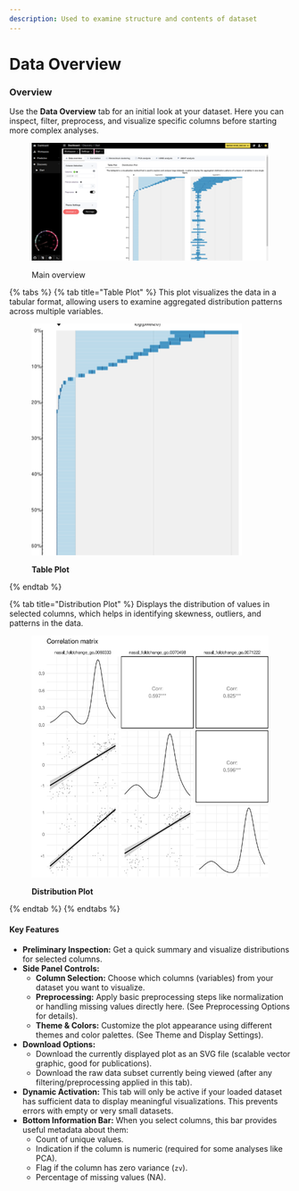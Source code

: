 ```yaml
---
description: Used to examine structure and contents of dataset
---
```


# Data Overview

### Overview&#x20;

Use the **Data Overview** tab for an initial look at your dataset. Here you can inspect, filter, preprocess, and visualize specific columns before starting more complex analyses.

<figure><img src="../../.gitbook/assets/discovery-data-overview-tabls-plot.png" alt=""><figcaption><p>Main overview</p></figcaption></figure>

{% tabs %}
{% tab title="Table Plot" %}
This plot visualizes the data in a tabular format, allowing users to examine aggregated distribution patterns across multiple variables.



<figure><img src="../../.gitbook/assets/image (8).png" alt=""><figcaption><p><strong>Table Plot</strong></p></figcaption></figure>
{% endtab %}

{% tab title="Distribution Plot" %}
Displays the distribution of values in selected columns, which helps in identifying skewness, outliers, and patterns in the data.

<figure><img src="../../.gitbook/assets/image (9).png" alt=""><figcaption><p><strong>Distribution Plot</strong></p></figcaption></figure>
{% endtab %}
{% endtabs %}

#### Key Features

* **Preliminary Inspection:** Get a quick summary and visualize distributions for selected columns.
* **Side Panel Controls:**
  * **Column Selection:** Choose which columns (variables) from your dataset you want to visualize.
  * **Preprocessing:** Apply basic preprocessing steps like normalization or handling missing values directly here. (See Preprocessing Options for details).
  * **Theme & Colors:** Customize the plot appearance using different themes and color palettes. (See Theme and Display Settings).
* **Download Options:**
  * Download the currently displayed plot as an SVG file (scalable vector graphic, good for publications).
  * Download the raw data subset currently being viewed (after any filtering/preprocessing applied in this tab).
* **Dynamic Activation:** This tab will only be active if your loaded dataset has sufficient data to display meaningful visualizations. This prevents errors with empty or very small datasets.
* **Bottom Information Bar:** When you select columns, this bar provides useful metadata about them:
  * Count of unique values.
  * Indication if the column is numeric (required for some analyses like PCA).
  * Flag if the column has zero variance (`zv`).
  * Percentage of missing values (NA).
